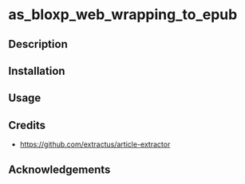 # as_bloxp_web_wrapping_to_epub

## Description

## Installation

## Usage

## Credits

- https://github.com/extractus/article-extractor

## Acknowledgements
